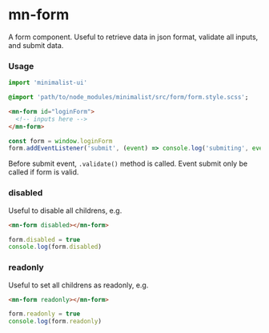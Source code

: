 # mn-form

A form component. Useful to retrieve data in json format, validate all inputs, and submit data. 
<!-- Can submit only modified data, instead all. -->

### Usage

```js
import 'minimalist-ui'
```

```sass
@import 'path/to/node_modules/minimalist/src/form/form.style.scss';
```

```html
<mn-form id="loginForm">
  <!-- inputs here -->
</mn-form>
```

```js
const form = window.loginForm
form.addEventListener('submit', (event) => console.log('submiting', event.data))
```

Before submit event, `.validate()` method is called.
Event submit only be called if form is valid.

### disabled 

Useful to disable all childrens, e.g.

```html
<mn-form disabled></mn-form>
```

```js
form.disabled = true
console.log(form.disabled)
```

### readonly

Useful to set all childrens as readonly, e.g.

```html
<mn-form readonly></mn-form>
```

```js
form.readonly = true
console.log(form.readonly)
```

